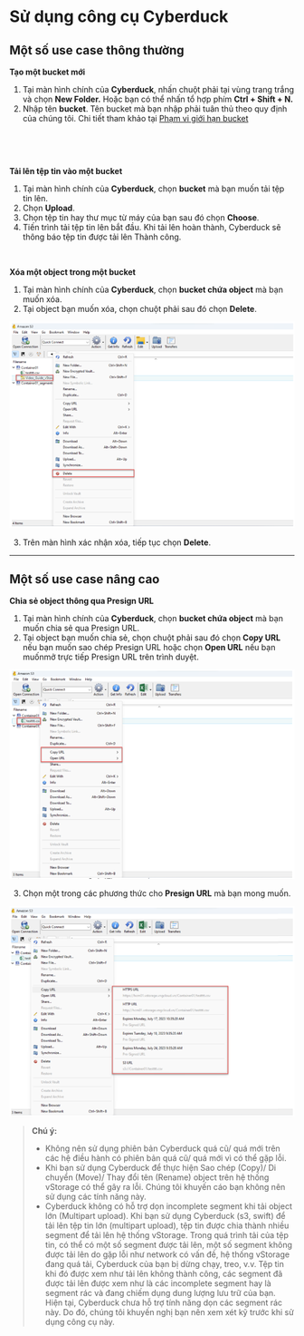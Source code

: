 # Sử dụng công cụ Cyberduck

## Một số use case thông thường 

**Tạo một bucket mới**

1. Tại màn hình chính của **Cyberduck**, nhấn chuột phải tại vùng trang trắng và chọn **New Folder.** Hoặc bạn có thể nhấn tổ hợp phím **Ctrl + Shift + N.**
2. Nhập tên **bucket**. Tên bucket mà bạn nhập phải tuân thủ theo quy định của chúng tôi. Chi tiết tham khảo tại [Phạm vi giới hạn bucket](https://docs.vngcloud.vn/vng-cloud-document/vn/vstorage/object-storage/vstorage-hcm03/cac-tinh-nang-cua-vstorage/lam-viec-voi-bucket/pham-vi-gioi-han-bucket)

<figure><img src="https://contabo.com/blog/wp-content/uploads/2022/12/image-7.png" alt=""><figcaption></figcaption></figure>

<figure><img src="https://docs.vngcloud.vn/download/attachments/59805342/image2023-7-14_14-15-57.png?version=1&#x26;modificationDate=1689318958000&#x26;api=v2" alt=""><figcaption></figcaption></figure>

**Tải lên tệp tin vào một bucket**  

1. Tại màn hình chính của **Cyberduck**, chọn **bucket** mà bạn muốn tải tệp tin lên.
2. Chọn **Upload**.
3. Chọn tệp tin hay thư mục từ máy của bạn sau đó chọn **Choose**.
4. Tiến trình tải tệp tin lên bắt đầu. Khi tải lên hoàn thành, Cyberduck sẽ thông báo tệp tin được tải lên Thành công.

<figure><img src="https://contabo.com/blog/wp-content/uploads/2022/12/image-9.png" alt=""><figcaption></figcaption></figure>

**Xóa một object trong một bucket**

1. Tại màn hình chính của **Cyberduck**, chọn **bucket chứa object** mà bạn muốn xóa.
2. Tại object bạn muốn xóa, chọn chuột phải sau đó chọn **Delete**.

![Image](https://github.com/vngcloud/docs/blob/main/Vietnamese/.gitbook/assets/image%20(533).png?raw=true)

3. Trên màn hình xác nhận xóa, tiếp tục chọn **Delete**.

***

## Một số use case nâng cao

**Chia sẻ object thông qua Presign URL**

1. Tại màn hình chính của **Cyberduck**, chọn **bucket chứa object** mà bạn muốn chia sẻ qua Presign URL.
2. Tại object bạn muốn chia sẻ, chọn chuột phải sau đó chọn **Copy URL** nếu bạn muốn sao chép Presign URL hoặc chọn **Open URL** nếu bạn muốnmở trực tiếp Presign URL trên trình duyệt.

![Image](https://github.com/vngcloud/docs/blob/main/Vietnamese/.gitbook/assets/image%20(534).png?raw=true)

3. Chọn một trong các phương thức cho **Presign URL** mà bạn mong muốn. 

![Image](https://github.com/vngcloud/docs/blob/main/Vietnamese/.gitbook/assets/image%20(535).png?raw=true)

> **Chú ý:** 
>
> * Không nên sử dụng phiên bản Cyberduck quá cũ/ quá mới trên các hệ điều hành có phiên bản quá cũ/ quá mới vì có thể gặp lỗi.
> * Khi bạn sử dụng Cyberduck để thực hiện Sao chép (Copy)/ Di chuyển (Move)/ Thay đổi tên (Rename) object trên hệ thống vStorage có thể gây ra lỗi. Chúng tôi khuyến cáo bạn không nên sử dụng các tính năng này.
> * Cyberduck không có hỗ trợ dọn incomplete segment khi tải object lớn (Multipart upload). Khi bạn sử dụng Cyberduck (s3, swift) để tải lên tệp tin lớn (multipart upload), tệp tin được chia thành nhiều segment để tải lên hệ thống vStorage. Trong quá trình tải của tệp tin, có thể có một số segment được tải lên, một số segment không được tải lên do gặp lỗi như network có vấn đề, hệ thống vStorage đang quá tải, Cyberduck của bạn bị dừng chạy, treo, v.v. Tệp tin khi đó được xem như tải lên không thành công, các segment đã được tải lên được xem như là các incomplete segment hay là segment rác và đang chiếm dụng dung lượng lưu trữ của bạn. Hiện tại, Cyberduck chưa hỗ trợ tính năng dọn các segment rác này. Do đó, chúng tôi khuyến nghị bạn nên xem xét kỹ trước khi sử dụng công cụ này.
